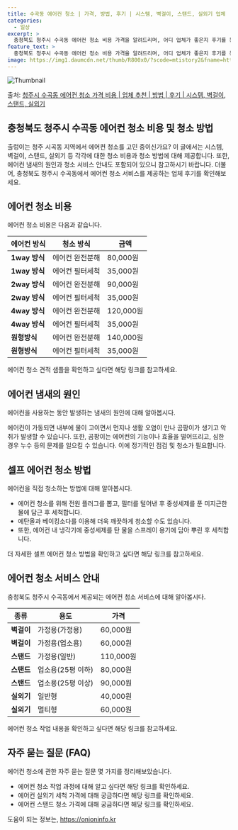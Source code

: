 ```yaml
---
title: 수곡동 에어컨 청소 | 가격, 방법, 후기 | 시스템, 벽걸이, 스탠드, 실외기 업체
categories:
  - 일상
excerpt: >
  충청북도 청주시 수곡동 에어컨 청소 비용 가격을 알려드리며, 어디 업체가 좋은지 후기를 통해 알아보겠습니다. 현재 글에서는 시스템, 벽걸이, 스탠드, 실외기 각각에 대해 청소 비용이 나와 있으니 참고하시면 되겠습니다. 에어컨 분해 청소 방법 보기 👈 클릭셀프 에어컨 청소 방법 보기👈 클릭청주시 수곡동 에어컨 청소 비용시스템에어컨 방식클리닝방식금액1way 방식에어컨 완전분해80,000원1way 방식에어컨 필터세척35,000원2way 방식에어컨 완전분해90,000원2way 방식에어컨 필터세척35,000원4way 방식에어컨 완전분해120,000원4way 방식에어컨 필터세척35,000원원형방식에어컨 완전분해140,000원원형방식에어컨 필터세척35,000원에어컨 청소 견적 샘플 보기 👈 클릭에어컨 냄새의 원인에어..
feature_text: >
  충청북도 청주시 수곡동 에어컨 청소 비용 가격을 알려드리며, 어디 업체가 좋은지 후기를 통해 알아보겠습니다. 현재 글에서는 시스템, 벽걸이, 스탠드, 실외기 각각에 대해 청소 비용이 나와 있으니 참고하시면 되겠습니다. 에어컨 분해 청소 방법 보기 👈 클릭셀프 에어컨 청소 방법 보기👈 클릭청주시 수곡동 에어컨 청소 비용시스템에어컨 방식클리닝방식금액1way 방식에어컨 완전분해80,000원1way 방식에어컨 필터세척35,000원2way 방식에어컨 완전분해90,000원2way 방식에어컨 필터세척35,000원4way 방식에어컨 완전분해120,000원4way 방식에어컨 필터세척35,000원원형방식에어컨 완전분해140,000원원형방식에어컨 필터세척35,000원에어컨 청소 견적 샘플 보기 👈 클릭에어컨 냄새의 원인에어..
image: https://img1.daumcdn.net/thumb/R800x0/?scode=mtistory2&fname=https%3A%2F%2Fblog.kakaocdn.net%2Fdn%2FwLVzv%2FbtsHAQ8EfR8%2FhIr57V8FfXRtfJs0MNEg50%2Fimg.webp
---
```


![Thumbnail](https://img1.daumcdn.net/thumb/R800x0/?scode=mtistory2&fname=https%3A%2F%2Fblog.kakaocdn.net%2Fdn%2FwLVzv%2FbtsHAQ8EfR8%2FhIr57V8FfXRtfJs0MNEg50%2Fimg.webp)

<p>출처: <a href="https://onioninfo.kr/entry/%EC%B2%AD%EC%A3%BC%EC%8B%9C-%EC%88%98%EA%B3%A1%EB%8F%99-%EC%97%90%EC%96%B4%EC%BB%A8-%EC%B2%AD%EC%86%8C-%EA%B0%80%EA%B2%A9-%EB%B9%84%EC%9A%A9-%EC%97%85%EC%B2%B4-%EC%B6%94%EC%B2%9C-%EB%B0%A9%EB%B2%95-%ED%9B%84%EA%B8%B0-%EC%8B%9C%EC%8A%A4%ED%85%9C-%EB%B2%BD%EA%B1%B8%EC%9D%B4-%EC%8A%A4%ED%83%A0%EB%93%9C-%EC%8B%A4%EC%99%B8%EA%B8%B0" rel="dofollow">청주시 수곡동 에어컨 청소 가격 비용 | 업체 추천 | 방법 | 후기 | 시스템, 벽걸이, 스탠드, 실외기</a> </p>

## 충청북도 청주시 수곡동 에어컨 청소 비용 및 청소 방법



출렁이는 청주 시곡동 지역에서 에어컨 청소를 고민 중이신가요? 이 글에서는 시스템, 벽걸이, 스탠드, 실외기 등 각각에 대한 청소 비용과
청소 방법에 대해 제공합니다. 또한, 에어컨 냄새의 원인과 청소 서비스 안내도 포함되어 있으니 참고하시기 바랍니다. 더불어, 충청북도 청주시
수곡동에서 에어컨 청소 서비스를 제공하는 업체 후기를 확인해보세요.



## 에어컨 청소 비용

에어컨 청소 비용은 다음과 같습니다.

**에어컨 방식** | **청소 방식** | **금액**  
---|---|---  
**1way 방식** | 에어컨 완전분해 | 80,000원  
**1way 방식** | 에어컨 필터세척 | 35,000원  
**2way 방식** | 에어컨 완전분해 | 90,000원  
**2way 방식** | 에어컨 필터세척 | 35,000원  
**4way 방식** | 에어컨 완전분해 | 120,000원  
**4way 방식** | 에어컨 필터세척 | 35,000원  
**원형방식** | 에어컨 완전분해 | 140,000원  
**원형방식** | 에어컨 필터세척 | 35,000원  
  
에어컨 청소 견적 샘플을 확인하고 싶다면 해당 링크를 참고하세요.

## 에어컨 냄새의 원인

에어컨을 사용하는 동안 발생하는 냄새의 원인에 대해 알아봅시다.

에어컨이 가동되면 내부에 물이 고이면서 먼지나 생활 오염이 만나 곰팡이가 생기고 악취가 발생할 수 있습니다. 또한, 곰팡이는 에어컨의
기능이나 효율을 떨어뜨리고, 심한 경우 누수 등의 문제를 일으킬 수 있습니다. 이에 정기적인 점검 및 청소가 필요합니다.

## 셀프 에어컨 청소 방법

에어컨을 직접 청소하는 방법에 대해 알아봅시다.

  * 에어컨 청소를 위해 전원 플러그를 뽑고, 필터를 털어낸 후 중성세제를 푼 미지근한 물에 담근 후 세척합니다.
  * 에탄올과 베이킹소다를 이용해 더욱 깨끗하게 청소할 수도 있습니다.
  * 또한, 에어컨 내 냉각기에 중성세제를 탄 물을 스프레이 용기에 담아 뿌린 후 세척합니다.

더 자세한 셀프 에어컨 청소 방법을 확인하고 싶다면 해당 링크를 참고하세요.

## 에어컨 청소 서비스 안내

충청북도 청주시 수곡동에서 제공되는 에어컨 청소 서비스에 대해 알아봅시다.

**종류** | **용도** | **가격**  
---|---|---  
**벽걸이** | 가정용(가정용) | 60,000원  
**벽걸이** | 가정용(업소용) | 60,000원  
**스탠드** | 가정용(일반) | 110,000원  
**스탠드** | 업소용(25평 이하) | 80,000원  
**스탠드** | 업소용(25평 이상) | 90,000원  
**실외기** | 일반형 | 40,000원  
**실외기** | 멀티형 | 60,000원  
  
에어컨 청소 작업 내용을 확인하고 싶다면 해당 링크를 참고하세요.

## 자주 묻는 질문 (FAQ)

에어컨 청소에 관한 자주 묻는 질문 몇 가지를 정리해보았습니다.

  * 에어컨 청소 작업 과정에 대해 알고 싶다면 해당 링크를 확인하세요.
  * 에어컨 실외기 세척 가격에 대해 궁금하다면 해당 링크를 확인하세요.
  * 에어컨 스탠드 청소 가격에 대해 궁금하다면 해당 링크를 확인하세요.



 

도움이 되는 정보는, <a href="https://onioninfo.kr" rel="dofollow">https://onioninfo.kr</a>


